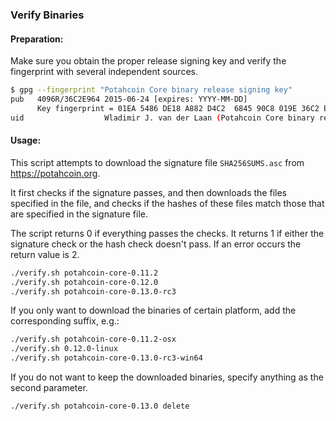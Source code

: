 ### Verify Binaries

#### Preparation:

Make sure you obtain the proper release signing key and verify the fingerprint with several independent sources.

```sh
$ gpg --fingerprint "Potahcoin Core binary release signing key"
pub   4096R/36C2E964 2015-06-24 [expires: YYYY-MM-DD]
      Key fingerprint = 01EA 5486 DE18 A882 D4C2  6845 90C8 019E 36C2 E964
uid                  Wladimir J. van der Laan (Potahcoin Core binary release signing key) <laanwj@gmail.com>
```

#### Usage:

This script attempts to download the signature file `SHA256SUMS.asc` from https://potahcoin.org.

It first checks if the signature passes, and then downloads the files specified in the file, and checks if the hashes of these files match those that are specified in the signature file.

The script returns 0 if everything passes the checks. It returns 1 if either the signature check or the hash check doesn't pass. If an error occurs the return value is 2.


```sh
./verify.sh potahcoin-core-0.11.2
./verify.sh potahcoin-core-0.12.0
./verify.sh potahcoin-core-0.13.0-rc3
```

If you only want to download the binaries of certain platform, add the corresponding suffix, e.g.:

```sh
./verify.sh potahcoin-core-0.11.2-osx
./verify.sh 0.12.0-linux
./verify.sh potahcoin-core-0.13.0-rc3-win64
```

If you do not want to keep the downloaded binaries, specify anything as the second parameter.

```sh
./verify.sh potahcoin-core-0.13.0 delete
```
